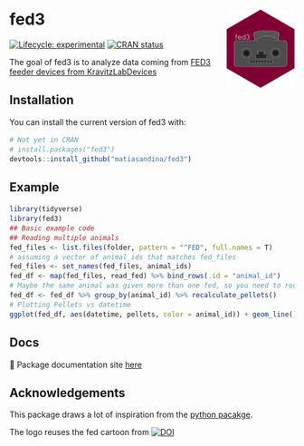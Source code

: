 # fed3 <a href="https://matiasandina.github.io/fed3/"><img src="man/figures/logo.png" align="right" height="138" alt="fed3 website" /></a>

<!-- badges: start -->
[![Lifecycle: experimental](https://img.shields.io/badge/lifecycle-experimental-orange.svg)](https://lifecycle.r-lib.org/articles/stages.html#experimental)
[![CRAN status](https://www.r-pkg.org/badges/version/fed3)](https://CRAN.R-project.org/package=fed3)
<!-- badges: end -->

The goal of fed3 is to analyze data coming from [FED3 feeder devices from KravitzLabDevices](https://github.com/KravitzLabDevices/FED3/)

## Installation

You can install the current version of fed3 with:

``` r
# Not yet in CRAN
# install.packages("fed3")
devtools::install_github("matiasandina/fed3")
```

## Example


``` r
library(tidyverse)
library(fed3)
## Basic example code
## Reading multiple animals
fed_files <- list.files(folder, pattern = "^FED", full.names = T)
# assuming a vector of animal_ids that matches fed_files
fed_files <- set_names(fed_files, animal_ids)
fed_df <- map(fed_files, read_fed) %>% bind_rows(.id = "animal_id")
# Maybe the same animal was given more than one fed, so you need to recalculate pellets
fed_df <- fed_df %>% group_by(animal_id) %>% recalculate_pellets()
# Plotting Pellets vs datetime
ggplot(fed_df, aes(datetime, pellets, color = animal_id)) + geom_line()
```

## Docs

📖 Package documentation site [here](https://matiasandina.github.io/fed3/)

## Acknowledgements

This package draws a lot of inspiration from the [python pacakge](https://github.com/earnestt1234/fed3).

The logo reuses the fed cartoon from <a href="https://doi.org/10.5281/zenodo.5228170"><img src="https://zenodo.org/badge/DOI/10.5281/zenodo.5228170.svg" alt="DOI"></a>
